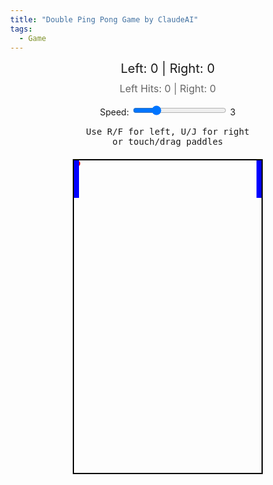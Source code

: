 ```yaml
---
title: "Double Ping Pong Game by ClaudeAI"
tags:
  - Game
---
```


<style>
    body {
      margin: 0;
      touch-action: none;
      overflow: hidden;
    }

    #gameContainer {
      position: relative;
      width: 300px;
      height: 500px;
      border: 2px solid black;
      margin: 20px auto;
      overflow: hidden;
      touch-action: none;
    }
    
    #ball {
      position: absolute;
      width: 10px;
      height: 10px;
      background-color: red;
      border-radius: 50%;
    }
    
    .paddle {
      position: absolute;
      width: 8px;
      height: 60px;
      background-color: blue;
      touch-action: none;
    }
    
    #leftPaddle {
      left: 0;
    }
    
    #rightPaddle {
      right: 0;
    }

    .score {
      text-align: center;
      font-size: 20px;
      margin: 10px;
    }

    .hits {
      text-align: center;
      font-size: 16px;
      margin: 10px;
      color: #666;
    }

    .controls {
      text-align: center;
      margin: 15px;
    }

    .instructions {
      text-align: center;
      margin: 15px;
      font-family: monospace;
      font-size: 14px;
    }
</style>
<div class="score">Left: <span id="leftScore">0</span> | Right: <span id="rightScore">0</span></div>
<div class="hits">Left Hits: <span id="leftHits">0</span> | Right: <span id="rightHits">0</span></div>
<div class="controls">
    Speed: <input type="range" id="speedControl" min="1" max="10" value="3" style="width: 150px">
    <span id="speedValue">3</span>
</div>
<div class="instructions">
    Use R/F for left, U/J for right<br>or touch/drag paddles
</div>
<div id="gameContainer">
    <div id="ball"></div>
    <div id="leftPaddle" class="paddle"></div>
    <div id="rightPaddle" class="paddle"></div>
</div>

<script>
    const ball = document.getElementById('ball');
    const leftPaddle = document.getElementById('leftPaddle');
    const rightPaddle = document.getElementById('rightPaddle');
    const container = document.getElementById('gameContainer');
    const speedControl = document.getElementById('speedControl');
    const speedValue = document.getElementById('speedValue');
    const leftScoreElement = document.getElementById('leftScore');
    const rightScoreElement = document.getElementById('rightScore');
    const leftHitsElement = document.getElementById('leftHits');
    const rightHitsElement = document.getElementById('rightHits');

    let ballX = 150;
    let ballY = 250;
    let baseSpeed = 3;
    let ballSpeedX = baseSpeed;
    let ballSpeedY = baseSpeed;
    let leftPaddleY = 220;
    let rightPaddleY = 220;
    let paddleSpeed = 8;
    let leftScore = 0;
    let rightScore = 0;
    let leftHits = 0;
    let rightHits = 0;
    let activeTouches = new Map();

    // Initial positions
    ball.style.left = ballX + 'px';
    ball.style.top = ballY + 'px';
    leftPaddle.style.top = leftPaddleY + 'px';
    rightPaddle.style.top = rightPaddleY + 'px';

    function handleTouchStart(e) {
      e.preventDefault();
      const containerRect = container.getBoundingClientRect();
      
      Array.from(e.changedTouches).forEach(touch => {
        const touchX = touch.clientX - containerRect.left;
        const touchY = touch.clientY - containerRect.top;
        
        if (touchX < containerRect.width / 2) {
          activeTouches.set(touch.identifier, 'left');
          updatePaddlePosition(touchY, 'left');
        } else {
          activeTouches.set(touch.identifier, 'right');
          updatePaddlePosition(touchY, 'right');
        }
      });
    }

    function handleTouchMove(e) {
      e.preventDefault();
      const containerRect = container.getBoundingClientRect();
      
      Array.from(e.changedTouches).forEach(touch => {
        const paddle = activeTouches.get(touch.identifier);
        if (paddle) {
          const touchY = touch.clientY - containerRect.top;
          updatePaddlePosition(touchY, paddle);
        }
      });
    }

    function handleTouchEnd(e) {
      e.preventDefault();
      Array.from(e.changedTouches).forEach(touch => {
        activeTouches.delete(touch.identifier);
      });
    }

    function updatePaddlePosition(touchY, paddle) {
      const newY = Math.max(0, Math.min(440, touchY - 30));
      if (paddle === 'left') {
        leftPaddleY = newY;
        leftPaddle.style.top = newY + 'px';
      } else {
        rightPaddleY = newY;
        rightPaddle.style.top = newY + 'px';
      }
    }

    container.addEventListener('touchstart', handleTouchStart, { passive: false });
    container.addEventListener('touchmove', handleTouchMove, { passive: false });
    container.addEventListener('touchend', handleTouchEnd, { passive: false });
    container.addEventListener('touchcancel', handleTouchEnd, { passive: false });

    speedControl.addEventListener('input', function() {
      baseSpeed = parseInt(this.value);
      speedValue.textContent = baseSpeed;
      ballSpeedX = ballSpeedX > 0 ? baseSpeed : -baseSpeed;
      ballSpeedY = ballSpeedY > 0 ? baseSpeed : -baseSpeed;
    });

    document.addEventListener('keydown', function(e) {
      switch(e.key.toLowerCase()) {
        case 'r':
          leftPaddleY = Math.max(0, leftPaddleY - paddleSpeed);
          leftPaddle.style.top = leftPaddleY + 'px';
          break;
        case 'f':
          leftPaddleY = Math.min(440, leftPaddleY + paddleSpeed);
          leftPaddle.style.top = leftPaddleY + 'px';
          break;
        case 'u':
          rightPaddleY = Math.max(0, rightPaddleY - paddleSpeed);
          rightPaddle.style.top = rightPaddleY + 'px';
          break;
        case 'j':
          rightPaddleY = Math.min(440, rightPaddleY + paddleSpeed);
          rightPaddle.style.top = rightPaddleY + 'px';
          break;
      }
    });

    function update() {
      ballX += ballSpeedX;
      ballY += ballSpeedY;

      if (ballY <= 0 || ballY >= 490) {
        ballSpeedY = -ballSpeedY;
      }

      if (ballX <= 8 && ballY >= leftPaddleY && ballY <= leftPaddleY + 60) {
        ballSpeedX = baseSpeed;
        leftHits++;
        leftHitsElement.textContent = leftHits;
      } else if (ballX >= 282 && ballY >= rightPaddleY && ballY <= rightPaddleY + 60) {
        ballSpeedX = -baseSpeed;
        rightHits++;
        rightHitsElement.textContent = rightHits;
      }

      if (ballX <= 0) {
        rightScore++;
        rightScoreElement.textContent = rightScore;
        resetBall();
      } else if (ballX >= 290) {
        leftScore++;
        leftScoreElement.textContent = leftScore;
        resetBall();
      }

      ball.style.left = ballX + 'px';
      ball.style.top = ballY + 'px';

      requestAnimationFrame(update);
    }

    function resetBall() {
      ballX = 150;
      ballY = 250;
      ballSpeedX = Math.random() > 0.5 ? baseSpeed : -baseSpeed;
      ballSpeedY = baseSpeed;
    }

    update();
</script>
